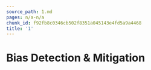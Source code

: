 ```yaml
---
source_path: 1.md
pages: n/a-n/a
chunk_id: f92fb8c0346cb502f8351a045143e4fd5a9a4468
title: '1'
---
```

# Bias Detection & Mitigation
